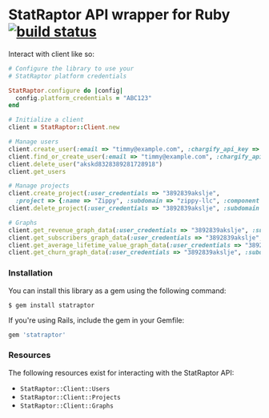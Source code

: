 StatRaptor API wrapper for Ruby [![build status](https://secure.travis-ci.org/chargify/statraptor.png)](http://travis-ci.org/chargify/statraptor)
===============================

Interact with client like so:

``` ruby
# Configure the library to use your
# StatRaptor platform credentials

StatRaptor.configure do |config|
  config.platform_credentials = "ABC123"
end

# Initialize a client
client = StatRaptor::Client.new

# Manage users
client.create_user(:email => "timmy@example.com", :chargify_api_key => "XYZ456")
client.find_or_create_user(:email => "timmy@example.com", :chargify_api_key => "XYZ456")
client.delete_user("akskd8328389281728918")
client.get_users

# Manage projects
client.create_project(:user_credentials => "3892839akslje",
  :project => {:name => "Zippy", :subdomain => "zippy-llc", :component => "advanced"})
client.delete_project(:user_credentials => "3892839akslje", :subdomain => "zippy-llc")

# Graphs
client.get_revenue_graph_data(:user_credentials => "3892839akslje", :subdomain => "zippy-llc")
client.get_subscribers_graph_data(:user_credentials => "3892839akslje", :subdomain => "zippy-llc")
client.get_average_lifetime_value_graph_data(:user_credentials => "3892839akslje", :subdomain => "zippy-llc")
client.get_churn_graph_data(:user_credentials => "3892839akslje", :subdomain => "zippy-llc")
```

### Installation

You can install this library as a gem using the following command:

```
$ gem install statraptor
```

If you're using Rails, include the gem in your Gemfile:

``` ruby
gem 'statraptor'
```

### Resources

The following resources exist for interacting with the StatRaptor API:

* `StatRaptor::Client::Users`
* `StatRaptor::Client::Projects`
* `StatRaptor::Client::Graphs`
